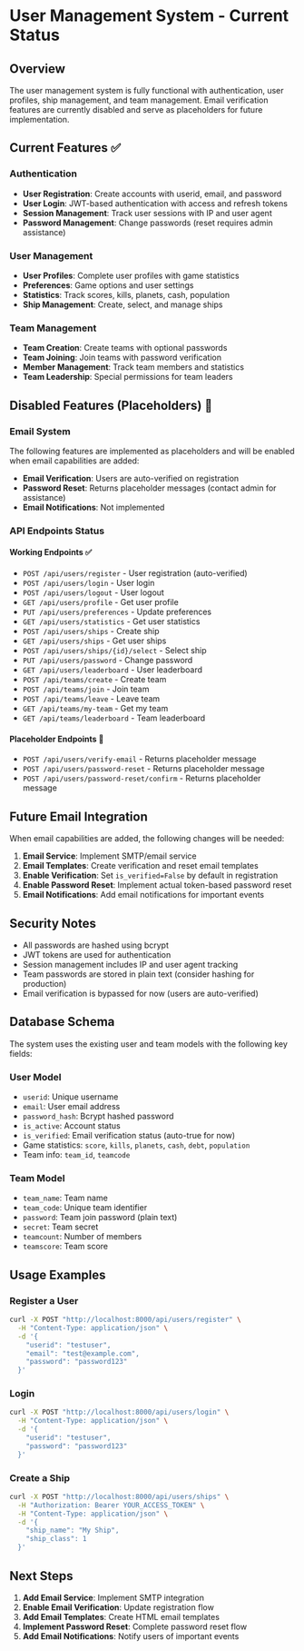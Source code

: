 # User Management System - Current Status

## Overview
The user management system is fully functional with authentication, user profiles, ship management, and team management. Email verification features are currently disabled and serve as placeholders for future implementation.

## Current Features ✅

### Authentication
- **User Registration**: Create accounts with userid, email, and password
- **User Login**: JWT-based authentication with access and refresh tokens
- **Session Management**: Track user sessions with IP and user agent
- **Password Management**: Change passwords (reset requires admin assistance)

### User Management
- **User Profiles**: Complete user profiles with game statistics
- **Preferences**: Game options and user settings
- **Statistics**: Track scores, kills, planets, cash, population
- **Ship Management**: Create, select, and manage ships

### Team Management
- **Team Creation**: Create teams with optional passwords
- **Team Joining**: Join teams with password verification
- **Member Management**: Track team members and statistics
- **Team Leadership**: Special permissions for team leaders

## Disabled Features (Placeholders) 🚧

### Email System
The following features are implemented as placeholders and will be enabled when email capabilities are added:

- **Email Verification**: Users are auto-verified on registration
- **Password Reset**: Returns placeholder messages (contact admin for assistance)
- **Email Notifications**: Not implemented

### API Endpoints Status

#### Working Endpoints ✅
- `POST /api/users/register` - User registration (auto-verified)
- `POST /api/users/login` - User login
- `POST /api/users/logout` - User logout
- `GET /api/users/profile` - Get user profile
- `PUT /api/users/preferences` - Update preferences
- `GET /api/users/statistics` - Get user statistics
- `POST /api/users/ships` - Create ship
- `GET /api/users/ships` - Get user ships
- `POST /api/users/ships/{id}/select` - Select ship
- `PUT /api/users/password` - Change password
- `GET /api/users/leaderboard` - User leaderboard
- `POST /api/teams/create` - Create team
- `POST /api/teams/join` - Join team
- `POST /api/teams/leave` - Leave team
- `GET /api/teams/my-team` - Get my team
- `GET /api/teams/leaderboard` - Team leaderboard

#### Placeholder Endpoints 🚧
- `POST /api/users/verify-email` - Returns placeholder message
- `POST /api/users/password-reset` - Returns placeholder message
- `POST /api/users/password-reset/confirm` - Returns placeholder message

## Future Email Integration

When email capabilities are added, the following changes will be needed:

1. **Email Service**: Implement SMTP/email service
2. **Email Templates**: Create verification and reset email templates
3. **Enable Verification**: Set `is_verified=False` by default in registration
4. **Enable Password Reset**: Implement actual token-based password reset
5. **Email Notifications**: Add email notifications for important events

## Security Notes

- All passwords are hashed using bcrypt
- JWT tokens are used for authentication
- Session management includes IP and user agent tracking
- Team passwords are stored in plain text (consider hashing for production)
- Email verification is bypassed for now (users are auto-verified)

## Database Schema

The system uses the existing user and team models with the following key fields:

### User Model
- `userid`: Unique username
- `email`: User email address
- `password_hash`: Bcrypt hashed password
- `is_active`: Account status
- `is_verified`: Email verification status (auto-true for now)
- Game statistics: `score`, `kills`, `planets`, `cash`, `debt`, `population`
- Team info: `team_id`, `teamcode`

### Team Model
- `team_name`: Team name
- `team_code`: Unique team identifier
- `password`: Team join password (plain text)
- `secret`: Team secret
- `teamcount`: Number of members
- `teamscore`: Team score

## Usage Examples

### Register a User
```bash
curl -X POST "http://localhost:8000/api/users/register" \
  -H "Content-Type: application/json" \
  -d '{
    "userid": "testuser",
    "email": "test@example.com",
    "password": "password123"
  }'
```

### Login
```bash
curl -X POST "http://localhost:8000/api/users/login" \
  -H "Content-Type: application/json" \
  -d '{
    "userid": "testuser",
    "password": "password123"
  }'
```

### Create a Ship
```bash
curl -X POST "http://localhost:8000/api/users/ships" \
  -H "Authorization: Bearer YOUR_ACCESS_TOKEN" \
  -H "Content-Type: application/json" \
  -d '{
    "ship_name": "My Ship",
    "ship_class": 1
  }'
```

## Next Steps

1. **Add Email Service**: Implement SMTP integration
2. **Enable Email Verification**: Update registration flow
3. **Add Email Templates**: Create HTML email templates
4. **Implement Password Reset**: Complete password reset flow
5. **Add Email Notifications**: Notify users of important events
